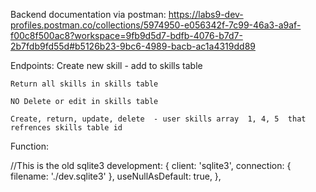 Backend documentation via postman: https://labs9-dev-profiles.postman.co/collections/5974950-e056342f-7c99-46a3-a9af-f00c8f500ac8?workspace=9fb9d5d7-bdfb-4076-b7d7-2b7fdb9fd55d#b5126b23-9bc6-4989-bacb-ac1a4319dd89

Endpoints: 
    Create new skill - add to skills table

    Return all skills in skills table

    NO Delete or edit in skills table
    
    Create, return, update, delete  - user skills array  1, 4, 5  that refrences skills table id

Function: 

//This is the old sqlite3
development: {
    client: 'sqlite3',
    connection: {
      filename: './dev.sqlite3'
    },
    useNullAsDefault: true,
  },
